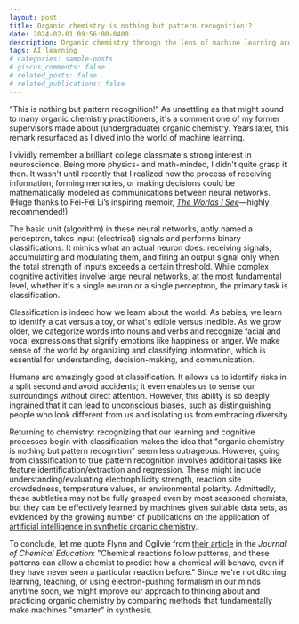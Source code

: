 ```yaml
---
layout: post
title: Organic chemistry is nothing but pattern recognition!?
date: 2024-02-01 09:56:00-0400
description: Organic chemistry through the lens of machine learning and human cognition
tags: AI learning
# categories: sample-posts
# giscus_comments: false
# related_posts: false
# related_publications: false
---
```


"This is nothing but pattern recognition!" As unsettling as that might sound to many organic chemistry practitioners, it's a comment one of my former supervisors made about (undergraduate) organic chemistry. Years later, this remark resurfaced as I dived into the world of machine learning.

I vividly remember a brilliant college classmate's strong interest in neuroscience. Being more physics- and math-minded, I didn't quite grasp it then. It wasn't until recently that I realized how the process of receiving information, forming memories, or making decisions could be mathematically modeled as communications between neural networks. (Huge thanks to Fei-Fei Li’s inspiring memoir, _[The Worlds I See](https://www.amazon.co.uk/Worlds-See-Curiosity-Exploration-Discovery/dp/1250897939)_—highly recommended!)

The basic unit (algorithm) in these neural networks, aptly named a perceptron, takes input (electrical) signals and performs binary classifications. It mimics what an actual neuron does: receiving signals, accumulating and modulating them, and firing an output signal only when the total strength of inputs exceeds a certain threshold. While complex cognitive activities involve large neural networks, at the most fundamental level, whether it's a single neuron or a single perceptron, the primary task is classification.

Classification is indeed how we learn about the world. As babies, we learn to identify a cat versus a toy, or what's edible versus inedible. As we grow older, we categorize words into nouns and verbs and recognize facial and vocal expressions that signify emotions like happiness or anger. We make sense of the world by organizing and classifying information, which is essential for understanding, decision-making, and communication.

Humans are amazingly good at classification. It allows us to identify risks in a split second and avoid accidents; it even enables us to sense our surroundings without direct attention. However, this ability is so deeply ingrained that it can lead to unconscious biases, such as distinguishing people who look different from us and isolating us from embracing diversity.

Returning to chemistry: recognizing that our learning and cognitive processes begin with classification makes the idea that "organic chemistry is nothing but pattern recognition" seem less outrageous. However, going from classification to true pattern recognition involves additional tasks like feature identification/extraction and regression. These might include understanding/evaluating electrophilicity strength, reaction site crowdedness, temperature values, or environmental polarity. Admittedly, these subtleties may not be fully grasped even by most seasoned chemists, but they can be effectively learned by machines given suitable data sets, as evidenced by the growing number of publications on the application of [artificial intelligence in synthetic organic chemistry](https://scholar.google.co.uk/scholar?q=synthetic+organic+chemistry+artificial+intelligence+review+&hl=en&as_sdt=0,5&as_rr=1).

To conclude, let me quote Flynn and Ogilvie from [their article](https://pubs.acs.org/doi/10.1021/ed500284d) in the _Journal of Chemical Education_: "Chemical reactions follow patterns, and these patterns can allow a chemist to predict how a chemical will behave, even if they have never seen a particular reaction before." Since we're not ditching learning, teaching, or using electron-pushing formalism in our minds anytime soon, we might improve our approach to thinking about and practicing organic chemistry by comparing methods that fundamentally make machines "smarter" in synthesis.
